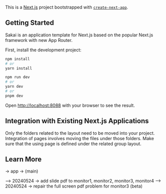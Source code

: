 This is a [Next.js](https://nextjs.org/) project bootstrapped with [`create-next-app`](https://github.com/vercel/next.js/tree/canary/packages/create-next-app).

## Getting Started

Sakai is an application template for Next.js based on the popular Next.js framework with new App Router. 




First, install the development project:

```bash
npm install
# or
yarn install
```


```bash
npm run dev
# or
yarn dev
# or
pnpm dev
```

Open [http://localhost:8088](http://localhost:8088) with your browser to see the result.

## Integration with Existing Next.js Applications

Only the folders related to the layout need to be moved into your project. Integration of pages involves moving the files under those folders. Make sure that the using page is defined under the related group layout.

## Learn More

-> app -> (main)

--> 20240524 -> add slide pdf to monitor1, monitor2, monitor3, monitor4 
--> 20240524 -> repair the full screen pdf problem for monitor3 (beta)